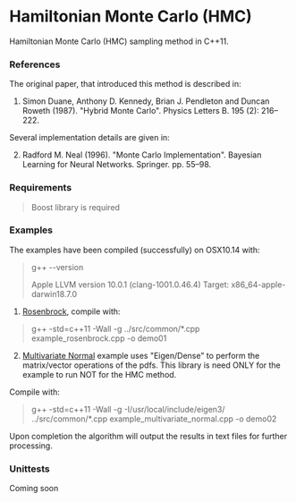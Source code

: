# Hamiltonian Monte Carlo (HMC)

Hamiltonian Monte Carlo (HMC) sampling method in C++11.

### References

The original paper, that introduced this method is described in:

   1. Simon Duane, Anthony D. Kennedy, Brian J. Pendleton and Duncan Roweth (1987).
   "Hybrid Monte Carlo". Physics Letters B. 195 (2): 216–222.

Several implementation details are given in:

   2. Radford M. Neal (1996). "Monte Carlo Implementation".
   Bayesian Learning for Neural Networks. Springer. pp. 55–98.


### Requirements

   > Boost library is required

### Examples

The examples have been compiled (successfully) on OSX10.14 with:

  > g++ --version
  >
  > Apple LLVM version 10.0.1 (clang-1001.0.46.4)
  > Target: x86_64-apple-darwin18.7.0
  >

1. [Rosenbrock](examples/example_rosenbrock.cpp), compile with:

  > g++ -std=c++11 -Wall -g ../src/common/*.cpp example_rosenbrock.cpp -o demo01

2. [Multivariate Normal](examples/example_multivariate_normal.cpp) example uses
  "Eigen/Dense" to perform the matrix/vector operations of the pdfs. This
  library is need ONLY for the example to run NOT for the HMC method.

  Compile with:

  > g++ -std=c++11 -Wall -g -I/usr/local/include/eigen3/ ../src/common/*.cpp
    example_multivariate_normal.cpp -o demo02

Upon completion the algorithm will output the results in text files for further
processing.

### Unittests

   Coming soon
